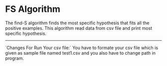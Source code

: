 # FS Algorithm
 The find-S algorithm finds the most specific hypothesis that fits all the positive examples. This algorithm read data from csv file and print most specific hypothesis. 
<hr> 
`Changes For Run Your csv file:`
You have to formate your csv file which is given as sample file named test1.csv and you also have to change path in program.
